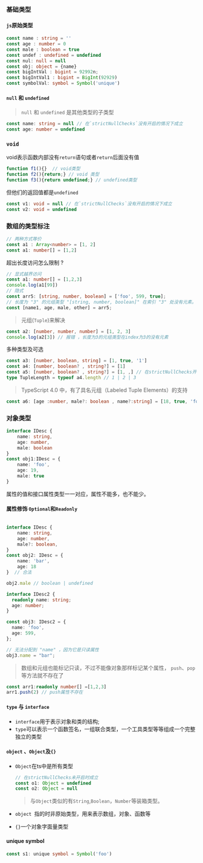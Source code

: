 ### 基础类型
#### `js`原始类型
```ts
const name : string = ''
const age : number = 0
const male : boolean = true
const undef : undefined = undefined
const nul: null = null
const obj: object = {name}
const bigIntVal : bigint = 92992n;
const bigIntVal1 : bigint = BigInt(92929)
const symbolVal: symbol = Symbol('unique')
```
#### `null` 和 `undefined`
> `null` 和 `undefined` 是其他类型的子类型
```ts
const name: string = null // 在`strictNullChecks`没有开启的情况下成立
const age: number = undefined 
```
### `void`
void表示函数内部没有`return`语句或者`return`后面没有值
```ts
function f1(){}  // void类型
function f2(){return;} // void 类型
function f3(){return undefined;} // undefined类型
```
但他们的返回值都是`undefined`
```ts
const v1: void = null // 在`strictNullChecks`没有开启的情况下成立
const v2: void = undefined
```

### 数组的类型标注
```ts
// 两种方式等价
const a1 : Array<number> = [1, 2]   
const a1: number[] = [1,2]
```
超出长度访问怎么限制 ?
```ts
// 显式越界访问
const a1: number[] = [1,2,3]
console.log(a1[99])
// 隐式
const arr5: [string, number, boolean] = ['foo', 599, true];
// 长度为 "3" 的元组类型 "[string, number, boolean]" 在索引 "3" 处没有元素。
const [name1, age, male, other] = arr5; 
```
> 元组(`Tuple`)来解决
```ts
const a2: [number, number, number] = [1, 2, 3]
console.log(a2[3]) // 报错 ，长度为3的元组类型在index为3的没有元素
```
多种类型及可选
```ts
const a3: [number, boolean, string] = [1, true, '1']
const a4: [number, boolean? , string?] = [1]
const a5: [number, boolean? , string?] = [1, ,] // 在strictNullChecks开启时，a5[1]的类型可以是boolean或undefined 关闭时a5[1]的类型只能为boolean
type TupleLength = typeof a4.length // 1 | 2 | 3
```
> TypeScript 4.0 中，有了具名元组（Labeled Tuple Elements）的支持
```ts
const a6: [age :number, male?: boolean , name?:string] = [18, true, 'foo']
```

### 对象类型
```ts
interface IDesc {
    name: string, 
    age: number,
    male: boolean
}
const obj1:IDesc = {
    name: 'foo',
    age: 19,
    male: true
}
```
属性的值和接口属性类型一一对应，属性不能多，也不能少。
#### 属性修饰 `Optional`和`Readonly`
```ts

interface IDesc {
    name: string, 
    age: number,
    male?: boolean,
}
const obj2: IDesc = {
    name: 'bar',
    age: 18
}  // 合法

obj2.male // boolean | undefined

interface IDesc2 {
  readonly name: string;
  age: number;
}

const obj3: IDesc2 = {
  name: 'foo',
  age: 599,
};

// 无法分配到 "name" ，因为它是只读属性
obj3.name = "bar"; 
```
> 数组和元组也能标记只读，不过不能像对象那样标记某个属性， `push`、`pop`等方法就不存在了
```ts
const arr1:readonly number[] =[1,2,3]
arr1.push(2) // push属性不存在
```

#### `type` 与 `interface`

- `interface`用于表示对象和类的结构;
- `type`可以表示一个函数签名，一组联合类型，一个工具类型等等组成一个完整独立的类型

#### `object` 、`Object`及`{}`

- `Object`在ts中是所有类型
  ```ts
  // 在strictNullChecks未开启时成立
  const o1: Object = undefined
  const o2: Object = null
  ```
  > 与`Object`类似的有`String`,`Boolean`，`Number`等装箱类型。

- `object `指的时非原始类型，用来表示数组，对象、函数等
- `{}`一个对象字面量类型

#### unique symbol
```ts
const s1: unique symbol = Symbol('foo')
```